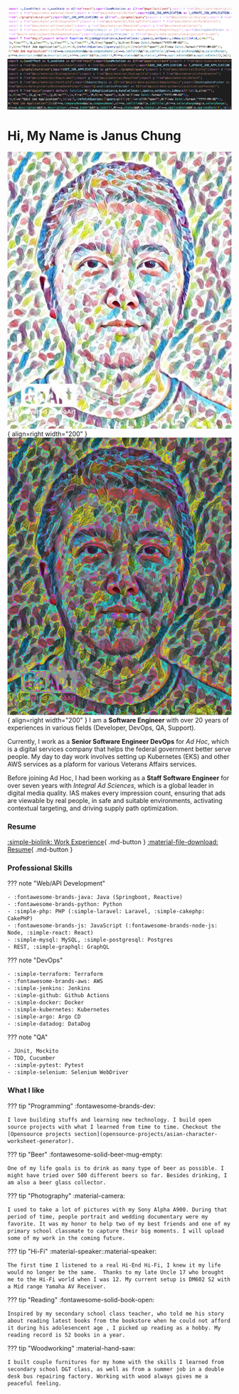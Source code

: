 ![banner](./assets/light_banner.png#only-light)
![banner](./assets/dark_banner.png#only-dark)
# Hi, My Name is Janus Chung
![banner](./assets/light_profile.jpg#only-light){ align=right width="200" }
![banner](./assets/dark_profile.png#only-dark){ align=right width="200" }
I am a __Software Engineer__ with over 20 years of experiences in various fields (Developer, DevOps, QA, Support).

Currently, I work as a __Senior Software Engineer DevOps__ for _Ad Hoc_, which is a digital services company that helps the federal government better serve people. My day to day work involves setting up Kubernetes (EKS) and other AWS services as a plaform for various Veterans Affairs services.

Before joining Ad Hoc, I had been working as a __Staff Software Engineer__ for over seven years with _Integral Ad Sciences_, which is a global leader in digital media quality. IAS makes every impression count, ensuring that ads are viewable by real people, in safe and suitable environments, activating contextual targeting, and driving supply path optimization.


### Resume

[:simple-biolink: Work Experience](./about-me/work-experience.md){ .md-button }
[:material-file-download: Resume](./assets/januschung_resume.pdf){ .md-button }


### Professional Skills

??? note "Web/API Development"

    - :fontawesome-brands-java: Java (Springboot, Reactive)
    - :fontawesome-brands-python: Python
    - :simple-php: PHP (:simple-laravel: Laravel, :simple-cakephp: CakePHP)
    - :fontawesome-brands-js: JavaScript (:fontawesome-brands-node-js: Node, :simple-react: React)
    - :simple-mysql: MySQL, :simple-postgresql: Postgres
    - REST, :simple-graphql: GraphQL

??? note "DevOps"

    - :simple-terraform: Terraform
    - :fontawesome-brands-aws: AWS
    - :simple-jenkins: Jenkins
    - :simple-github: Github Actions
    - :simple-docker: Docker
    - :simple-kubernetes: Kubernetes
    - :simple-argo: Argo CD
    - :simple-datadog: DataDog

??? note "QA"

    - JUnit, Mockito
    - TDD, Cucumber
    - :simple-pytest: Pytest
    - :simple-selenium: Selenium WebDriver


### What I like

??? tip "Programming"
    :fontawesome-brands-dev: 
    
    I love building stuffs and learning new technology. I build open source projects with what I learned from time to time. Checkout the [Opensource projects section](opensource-projects/asian-character-worksheet-generator).
??? tip "Beer"
    :fontawesome-solid-beer-mug-empty: 
    
    One of my life goals is to drink as many type of beer as possible. I might have tried over 500 different beers so far. Besides drinking, I am also a beer glass collector.
??? tip "Photography"
    :material-camera: 
    
    I used to take a lot of pictures with my Sony Alpha A900. During that period of time, people portrait and wedding documentary were my favorite. It was my honor to help two of my best friends and one of my primary school classmate to capture their big moments. I will upload some of my work in the coming future.
??? tip "Hi-Fi"
    :material-speaker::material-speaker: 
    
    The first time I listened to a real Hi-End Hi-Fi, I knew it my life would no longer be the same.  Thanks to my late Uncle 17 who brought me to the Hi-Fi world when I was 12. My current setup is DM602 S2 with a Mid range Yamaha AV Receiver.
??? tip "Reading"
    :fontawesome-solid-book-open: 
    
    Inspired by my secondary school class teacher, who told me his story about reading latest books from the bookstore when he could not afford it during his adolesencent age , I picked up reading as a hobby. My reading record is 52 books in a year.
??? tip "Woodworking"
    :material-hand-saw: 
    
    I built couple furnitures for my home with the skills I learned from secondary school D&T class, as well as from a summer job in a double desk bus repairing factory. Working with wood always gives me a peaceful feeling.
